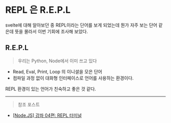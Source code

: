 # REPL 은 R.E.P.L

 svelte에 대해 알아보던 중 REPL이라는 단어를 보게 되었는데
뭔가 자주 보는 단어 같은데 뜻을 몰라서 이번 기회에 조사해 보았다.

## R.E.P.L
> 우리는 Python, Node에서 이미 쓰고 있다
- Read, Eval, Print, Loop 의 이니셜을 모은 단어
- 컴파일 과정 없이 대화형 인터페이스로 언어를 사용하는 환경이다.

REPL 환경이 있는 언어가 친숙하고 좋은 것 같다.

---
> 참조 포스트
- [[Node.JS] 강좌 04편: REPL 터미널](https://velopert.com/235)